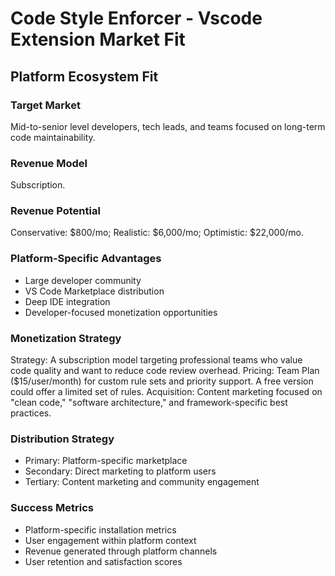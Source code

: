 # Code Style Enforcer - Vscode Extension Market Fit

## Platform Ecosystem Fit

### Target Market
Mid-to-senior level developers, tech leads, and teams focused on long-term code maintainability.

### Revenue Model
Subscription.

### Revenue Potential
Conservative: $800/mo; Realistic: $6,000/mo; Optimistic: $22,000/mo.

### Platform-Specific Advantages
- Large developer community
- VS Code Marketplace distribution
- Deep IDE integration
- Developer-focused monetization opportunities

### Monetization Strategy
Strategy: A subscription model targeting professional teams who value code quality and want to reduce code review overhead. Pricing: Team Plan ($15/user/month) for custom rule sets and priority support. A free version could offer a limited set of rules. Acquisition: Content marketing focused on "clean code," "software architecture," and framework-specific best practices.

### Distribution Strategy
- Primary: Platform-specific marketplace
- Secondary: Direct marketing to platform users
- Tertiary: Content marketing and community engagement

### Success Metrics
- Platform-specific installation metrics
- User engagement within platform context
- Revenue generated through platform channels
- User retention and satisfaction scores
